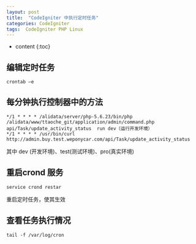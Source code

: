 ```yaml
---
layout: post
title:  "CodeIgniter 中执行定时任务"
categories: CodeIgniter
tags:  CodeIgniter PHP Linux
---
```


* content
{:toc}

## 编辑定时任务

```
crontab –e
```
## 每分钟执行控制器中的方法

```
*/1 * * * * /alidata/server/php-5.6.23/bin/php /alidata/www/ttaoche_git/application/admin/command.php  api/Task/update_activity_status  run dev（运行开发环境）
*/1 * * * * /usr/bin/curl  http://admin.buy.test.weponycar.com/api/Task/update_activity_status
```

其中 dev (开发环境)、test(测试环境)、pro(真实环境)

## 重启crond 服务

```
service crond restar
```
重启定时任务，使其生效

## 查看任务执行情况

```
tail -f /var/log/cron
```


